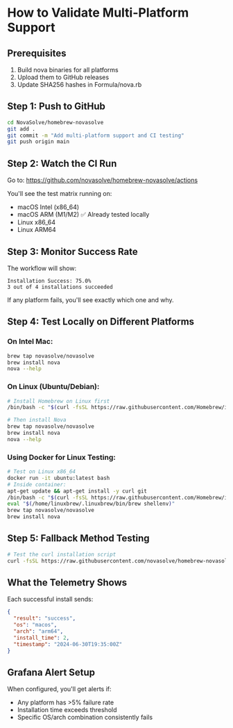 # How to Validate Multi-Platform Support

## Prerequisites
1. Build nova binaries for all platforms
2. Upload them to GitHub releases
3. Update SHA256 hashes in Formula/nova.rb

## Step 1: Push to GitHub
```bash
cd NovaSolve/homebrew-novasolve
git add .
git commit -m "Add multi-platform support and CI testing"
git push origin main
```

## Step 2: Watch the CI Run
Go to: https://github.com/novasolve/homebrew-novasolve/actions

You'll see the test matrix running on:
- macOS Intel (x86_64) 
- macOS ARM (M1/M2) ✅ Already tested locally
- Linux x86_64
- Linux ARM64

## Step 3: Monitor Success Rate
The workflow will show:
```
Installation Success: 75.0%
3 out of 4 installations succeeded
```

If any platform fails, you'll see exactly which one and why.

## Step 4: Test Locally on Different Platforms

### On Intel Mac:
```bash
brew tap novasolve/novasolve
brew install nova
nova --help
```

### On Linux (Ubuntu/Debian):
```bash
# Install Homebrew on Linux first
/bin/bash -c "$(curl -fsSL https://raw.githubusercontent.com/Homebrew/install/HEAD/install.sh)"

# Then install Nova
brew tap novasolve/novasolve
brew install nova
nova --help
```

### Using Docker for Linux Testing:
```bash
# Test on Linux x86_64
docker run -it ubuntu:latest bash
# Inside container:
apt-get update && apt-get install -y curl git
/bin/bash -c "$(curl -fsSL https://raw.githubusercontent.com/Homebrew/install/HEAD/install.sh)"
eval "$(/home/linuxbrew/.linuxbrew/bin/brew shellenv)"
brew tap novasolve/novasolve
brew install nova
```

## Step 5: Fallback Method Testing
```bash
# Test the curl installation script
curl -fsSL https://raw.githubusercontent.com/novasolve/homebrew-novasolve/main/scripts/install.sh | bash
```

## What the Telemetry Shows
Each successful install sends:
```json
{
  "result": "success",
  "os": "macos",
  "arch": "arm64", 
  "install_time": 2,
  "timestamp": "2024-06-30T19:35:00Z"
}
```

## Grafana Alert Setup
When configured, you'll get alerts if:
- Any platform has >5% failure rate
- Installation time exceeds threshold
- Specific OS/arch combination consistently fails 
